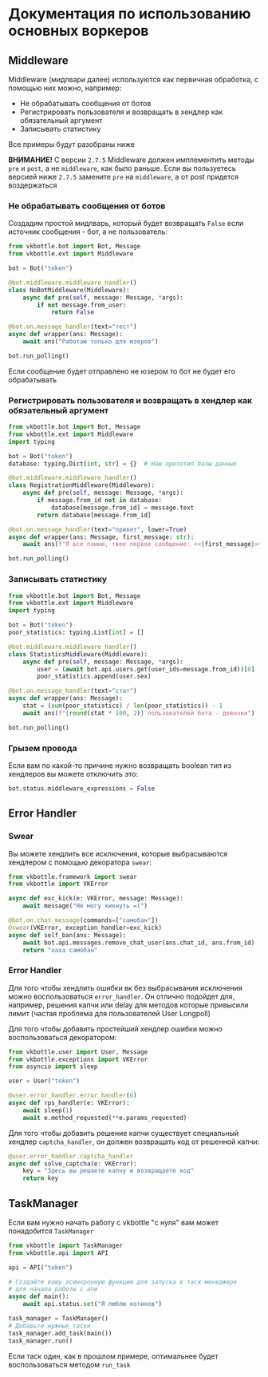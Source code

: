 # Документация по использованию основных воркеров

## Middleware

Middleware (мидлвари далее) используются как первичная обработка, с помощью них можно, например:

* Не обрабатывать сообщения от ботов
* Регистрировать пользователя и возвращать в хендлер как обязательный аргумент
* Записывать статистику

Все примеры будут разобраны ниже

**ВНИМАНИЕ!** С версии `2.7.5` Middleware должен имплементить методы `pre` и `post`, а не `middleware`, как было раньше. Если вы пользуетесь версией ниже `2.7.5` замените `pre` на `middleware`, а от post придется воздержаться

### Не обрабатывать сообщения от ботов

Создадим простой мидлварь, который будет возвращать `False` если источник сообщения - бот, а не пользователь:

```python
from vkbottle.bot import Bot, Message
from vkbottle.ext import Middleware

bot = Bot("token")

@bot.middleware.middleware_handler()
class NoBotMiddleware(Middleware):
    async def pre(self, message: Message, *args):
        if not message.from_user:
            return False

@bot.on.message_handler(text="тест")
async def wrapper(ans: Message):
    await ans("Работаю только для юзеров")

bot.run_polling()
```

Если сообщение будет отправлено не юзером то бот не будет его обрабатывать

### Регистрировать пользователя и возвращать в хендлер как обязательный аргумент

```python
from vkbottle.bot import Bot, Message
from vkbottle.ext import Middleware
import typing

bot = Bot("token")
database: typing.Dict[int, str] = {}  # Наш прототип базы данных

@bot.middleware.middleware_handler()
class RegistrationMiddleware(Middleware):
    async def pre(self, message: Message, *args):
        if message.from_id not in database:
            database[message.from_id] = message.text
        return database[message.from_id]

@bot.on.message_handler(text="привет", lower=True)
async def wrapper(ans: Message, first_message: str):
    await ans(f"Я все помню, твое первое сообщение: <<{first_message}>>")

bot.run_polling()
```

### Записывать статистику

```python
from vkbottle.bot import Bot, Message
from vkbottle.ext import Middleware
import typing

bot = Bot("token")
poor_statistics: typing.List[int] = []

@bot.middleware.middleware_handler()
class StatisticsMiddleware(Middleware):
    async def pre(self, message: Message, *args):
        user = (await bot.api.users.get(user_ids=message.from_id))[0]
        poor_statistics.append(user.sex)

@bot.on.message_handler(text="стат")
async def wrapper(ans: Message):
    stat = (sum(poor_statistics) / len(poor_statistics)) - 1
    await ans(f"{round(stat * 100, 2)} пользователей бота - девочки")

bot.run_polling()
```

### Грызем провода

Если вам по какой-то причине нужно возвращать boolean тип из хендлеров вы можете отключить это:

```python
bot.status.middleware_expressions = False
```

## Error Handler

### Swear

Вы можете хендлить все исключения, которые выбрасываются хендлером с помощью декоратора `swear`:  

```python
from vkbottle.framework import swear
from vkbottle import VKError

async def exc_kick(e: VKError, message: Message):
    await message("Не могу кикнуть =(")

@bot.on.chat_message(commands=["самобан"])
@swear(VKError, exception_handler=exc_kick)
async def self_ban(ans: Message):
    await bot.api.messages.remove_chat_user(ans.chat_id, ans.from_id)
    return "хаха самобан"
```

### Error Handler

Для того чтобы хендлить ошибки вк без выбрасывания исключения можно воспользоваться `error_handler`. Он отлично подойдет для, например, решения капчи или delay для методов которые привысили лимит (частая проблема для пользователей User Longpoll)

Для того чтобы добавить простейший хендлер ошибки можно воспользоваться декоратором:

```python
from vkbottle.user import User, Message
from vkbottle.exceptions import VKError
from asyncio import sleep

user = User("token")

@user.error_handler.error_handler(6)
async def rps_handler(e: VKError):
    await sleep(1)
    await e.method_requested(**e.params_requested)
```

Для того чтобы добавить решение капчи существует специальный хендлер `captcha_handler`, он должен возвращать код от решенной капчи:

```python
@user.error_handler.captcha_handler
async def solve_captcha(e: VKError):
    key = "Здесь вы решаете капчу и возвращаете код"
    return key
```

## TaskManager

Если вам нужно начать работу с vkbottle "с нуля" вам может понадобится `TaskManager`

```python
from vkbottle import TaskManager
from vkbottle.api import API

api = API("token")

# Создайте вашу асинхронную функцию для запуска в таск менеджере
# для начала работы с апи
async def main():
    await api.status.set("Я люблю котиков")

task_manager = TaskManager()
# Добавьте нужные таски
task_manager.add_task(main())
task_manager.run()
```

Если таск один, как в прошлом примере, оптимальнее будет воспользоваться методом `run_task`
